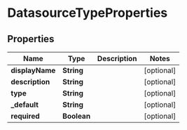 
# DatasourceTypeProperties

## Properties
Name | Type | Description | Notes
------------ | ------------- | ------------- | -------------
**displayName** | **String** |  |  [optional]
**description** | **String** |  |  [optional]
**type** | **String** |  |  [optional]
**_default** | **String** |  |  [optional]
**required** | **Boolean** |  |  [optional]



